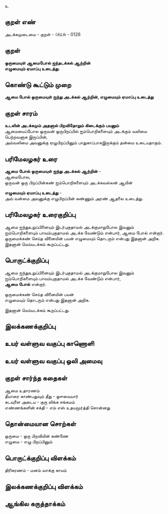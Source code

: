 உ

## குறள் எண் 

அடக்கமுடைமை - குறள் - ௦௧௨௬ - 0126  

## குறள் 

**ஒருமையுள் ஆமைபோல் ஐந்தடக்கல் ஆற்றின்  
எழுமையும் ஏமாப்பு உடைத்து.** 

## கொண்டு கூட்டும் முறை

**ஆமை போல் ஒருமையுள் ஐந்து அடக்கல் ஆற்றின், எழுமையும் ஏமாப்பு உடைத்து**  

## குறள் சாரம் 

**உடலின் அடக்கமும் அதனால் பிறவிதோறும் கிடைக்கும் பயனும்**  
ஆமையைப்போல ஒருவன் ஒருபிறப்பில் ஐம்பொறிகளையும் அடக்கும் வலிமை பெற்றவனாக இருப்பின்,  
அவ்வலிமை அவனுக்கு ஏழுபிறப்பினும் பாதுகாப்பாகஇருக்கும் தன்மை உடையதாகும்.  

## பரிமேலழகர் உரை

**ஆமை போல் ஒருமையுள் ஐந்து அடக்கல் ஆற்றின்** -  
ஆமைபோல,  
ஒருவன் ஒரு பிறப்பின்கண் ஐம்பொறிகளையும் அடக்கவல்லன் ஆயின்  

**எழுமையும் ஏமாப்பு உடைத்து** -  
அவ் வன்மை அவனுக்கு எழுபிறப்பின் கண்ணும் அரண் ஆதலை உடைத்து.  

## பரிமேலழகர் உரைகுறிப்பு   

ஆமை ஐந்துஉறுப்பினையும் இடர்புகுதாமல் அடக்குமாறுபோல இவனும் ஐம்பொறிகளையும் பாவம்புகுதாமல் அடக்க வேண்டும் என்பார், ஆமை போல் என்றார்.  
ஒருமைக்கண் செய்த வினையின் பயன் எழுமையும் தொடரும் என்பது இதனான் அறிக.  
இதனான் மெய்யடக்கம் கூறப்பட்டது.  

## பொருட்க்குறிப்பு 

ஆமை  ஐந்துஉறுப்பினையும் இடர்புகுதாமல் அடக்குமாறுபோல இவனும் ஐம்பொறிகளையும் பாவம்புகுதாமல் அடக்க வேண்டும் என்பார்,  
**ஆமை போல்** என்றார்.  

ஒருமைக்கண் செய்த வினையின் பயன்  
எழுமையும் தொடரும் என்பது இதனான் அறிக.  

இதனான் மெய்யடக்கம் கூறப்பட்டது.  

## இலக்கணக்குறிப்பு  


## உயர் வள்ளுவ வகுப்பு காணொளி


## உயர் வள்ளுவ வகுப்பு ஒலி அமைவு 

 
## குறள் சார்ந்த கதைகள் 

ஆமை உதாரணம்    
தீயாரை காண்பதுவும் தீது - ஔவையார்   
கடவுளை அடைய - குரு லிங்க சங்கமம்     
எண்ணங்களின் சக்தி - எம் எஸ் உதயமூர்த்தி சொன்னது 

## தொன்மையான சொற்கள்

ஒருமை - ஒரு பிறவியின் கண்ணே   
எழுமை - எழு பிறப்பினும்   

## பொருட்க்குறிப்பு விளக்கம்

திரிகரணம் - மனம் வாக்கு காயம்   

## இலக்கணக்குறிப்பு விளக்கம்


## ஆங்கில கருத்தாக்கம் 


